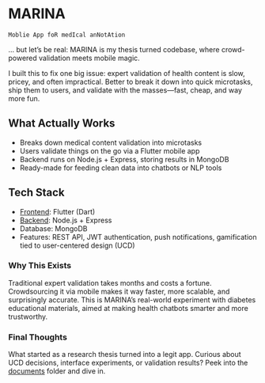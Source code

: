# MARINA

    Moblie App foR medIcal anNotAtion

... but let’s be real: MARINA is my thesis turned codebase, where crowd-powered validation meets mobile magic.

I built this to fix one big issue: expert validation of health content is slow, pricey, and often impractical. Better to break it down into quick microtasks, ship them to users, and validate with the masses—fast, cheap, and way more fun.

## What Actually Works

- Breaks down medical content validation into microtasks
- Users validate things on the go via a Flutter mobile app
- Backend runs on Node.js + Express, storing results in MongoDB
- Ready-made for feeding clean data into chatbots or NLP tools

## Tech Stack

- [Frontend](marina/): Flutter (Dart)
- [Backend](server/): Node.js + Express
- Database: MongoDB
- Features: REST API, JWT authentication, push notifications, gamification tied to user-centered design (UCD)

### Why This Exists

Traditional expert validation takes months and costs a fortune. Crowdsourcing it via mobile makes it way faster, more scalable, and surprisingly accurate. This is MARINA’s real-world experiment with diabetes educational materials, aimed at making health chatbots smarter and more trustworthy.

### Final Thoughts

What started as a research thesis turned into a legit app. Curious about UCD decisions, interface experiments, or validation results? Peek into the [documents](docs/) folder and dive in.
